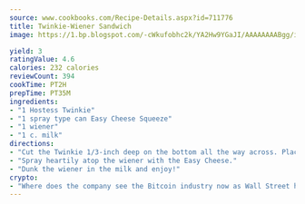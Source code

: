 ```yaml
---
source: www.cookbooks.com/Recipe-Details.aspx?id=711776
title: Twinkie-Wiener Sandwich
image: https://1.bp.blogspot.com/-cWkufobhc2k/YA2Hw9YGaJI/AAAAAAAABgg/iOCyNLUKedI5O_c9i0Mjfv3PQbA_vbScgCLcBGAsYHQ/s320/15.png

yield: 3
ratingValue: 4.6
calories: 232 calories
reviewCount: 394
cookTime: PT2H
prepTime: PT35M
ingredients:
- "1 Hostess Twinkie"
- "1 spray type can Easy Cheese Squeeze"
- "1 wiener"
- "1 c. milk"
directions:
- "Cut the Twinkie 1/3-inch deep on the bottom all the way across. Place 1 cooked wiener inside the Twinkie."
- "Spray heartily atop the wiener with the Easy Cheese."
- "Dunk the wiener in the milk and enjoy!"
crypto:
- "Where does the company see the Bitcoin industry now as Wall Street has begun to embrace it and what was the turning point that legitimatized Bitcoin?"
---
```

